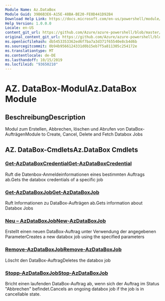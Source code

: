 ```yaml
---
Module Name: Az.DataBox
Module Guid: 39B6B3E6-A15E-48BA-BE20-FE0D441D92B4
Download Help Link: https://docs.microsoft.com/en-us/powershell/module/az.databox
Help Version: 1.0.0.0
Locale: en-US
content_git_url: https://github.com/Azure/azure-powershell/blob/master/src/DataBox/DataBox/help/Az.DataBox.md
original_content_git_url: https://github.com/Azure/azure-powershell/blob/master/src/DataBox/DataBox/help/Az.DataBox.md
ms.openlocfilehash: db5453353362ed6f7ba7a3d371f65540e8cb4d6b
ms.sourcegitcommit: 0b94b9566124331d0b15eb7f5a811305c254172e
ms.translationtype: MT
ms.contentlocale: de-DE
ms.lasthandoff: 10/15/2019
ms.locfileid: "93650210"
---
```

# <span data-ttu-id="42a21-101">AZ. DataBox-Modul</span><span class="sxs-lookup"><span data-stu-id="42a21-101">Az.DataBox Module</span></span>
## <span data-ttu-id="42a21-102">Beschreibung</span><span class="sxs-lookup"><span data-stu-id="42a21-102">Description</span></span>
<span data-ttu-id="42a21-103">Modul zum Erstellen, Abbrechen, löschen und Abrufen von DataBox-Aufträgen</span><span class="sxs-lookup"><span data-stu-id="42a21-103">Module to Create, Cancel, Delete and Fetch Databox Jobs</span></span>

## <span data-ttu-id="42a21-104">AZ. DataBox-Cmdlets</span><span class="sxs-lookup"><span data-stu-id="42a21-104">Az.DataBox Cmdlets</span></span>
### [<span data-ttu-id="42a21-105">Get-AzDataBoxCredential</span><span class="sxs-lookup"><span data-stu-id="42a21-105">Get-AzDataBoxCredential</span></span>](Get-AzDataBoxCredential.md)
<span data-ttu-id="42a21-106">Ruft die Datenbox-Anmeldeinformationen eines bestimmten Auftrags ab.</span><span class="sxs-lookup"><span data-stu-id="42a21-106">Gets the databox credentials of a specific job</span></span>

### [<span data-ttu-id="42a21-107">Get-AzDataBoxJob</span><span class="sxs-lookup"><span data-stu-id="42a21-107">Get-AzDataBoxJob</span></span>](Get-AzDataBoxJob.md)
<span data-ttu-id="42a21-108">Ruft Informationen zu DataBox-Aufträgen ab.</span><span class="sxs-lookup"><span data-stu-id="42a21-108">Gets information about Databox Jobs</span></span>

### [<span data-ttu-id="42a21-109">Neu – AzDataBoxJob</span><span class="sxs-lookup"><span data-stu-id="42a21-109">New-AzDataBoxJob</span></span>](New-AzDataBoxJob.md)
<span data-ttu-id="42a21-110">Erstellt einen neuen DataBox-Auftrag unter Verwendung der angegebenen Parameter</span><span class="sxs-lookup"><span data-stu-id="42a21-110">Creates a new databox job using the specified parameters</span></span>

### [<span data-ttu-id="42a21-111">Remove-AzDataBoxJob</span><span class="sxs-lookup"><span data-stu-id="42a21-111">Remove-AzDataBoxJob</span></span>](Remove-AzDataBoxJob.md)
<span data-ttu-id="42a21-112">Löscht den DataBox-Auftrag</span><span class="sxs-lookup"><span data-stu-id="42a21-112">Deletes the databox job</span></span>

### [<span data-ttu-id="42a21-113">Stopp-AzDataBoxJob</span><span class="sxs-lookup"><span data-stu-id="42a21-113">Stop-AzDataBoxJob</span></span>](Stop-AzDataBoxJob.md)
<span data-ttu-id="42a21-114">Bricht einen laufenden DataBox-Auftrag ab, wenn sich der Auftrag im Status "Abbrechen" befindet.</span><span class="sxs-lookup"><span data-stu-id="42a21-114">Cancels an ongoing databox job if the job is in cancellable state.</span></span>

